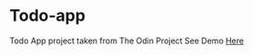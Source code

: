 # Todo-app
Todo App project taken from The Odin Project
See Demo [Here](https://newcastile.github.io/todo-app/)
